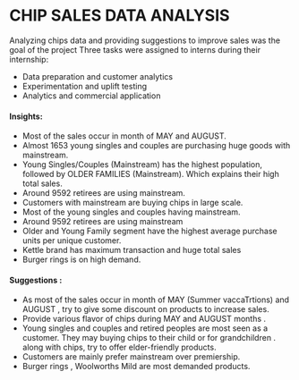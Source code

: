 # CHIP SALES DATA ANALYSIS
Analyzing chips data and providing suggestions to improve sales was the goal of the project
Three tasks were assigned to interns during their internship:
- Data preparation and customer analytics
- Experimentation and uplift testing
- Analytics and commercial application
#### Insights:
- Most of the sales occur in month of MAY and AUGUST.
- Almost 1653 young singles and couples are purchasing huge goods with mainstream.
- Young Singles/Couples (Mainstream) has the highest population, followed by OLDER    FAMILIES (Mainstream). Which explains their high total sales.
- Around 9592 retirees are using mainstream.
- Customers with mainstream are buying chips  in large scale.
- Most of the young singles and couples having mainstream.
- Around 9592 retirees are using mainstream
- Older and Young Family segment have the highest average purchase units per unique customer.
- Kettle brand has maximum transaction and huge total sales
- Burger rings is on high demand.

#### Suggestions :
- As most of the sales occur in month of MAY  (Summer vaccaTrtions) and AUGUST  , try to  give some discount on products to increase sales.
- Provide various flavor of chips during  MAY and  AUGUST months .
- Young singles and couples and retired peoples are most seen as a customer. They may buying chips to their child or for grandchildren . along with chips, try to offer elder-friendly products.
- Customers are mainly prefer mainstream over premiership.
- Burger rings , Woolworths Mild are most demanded products.





